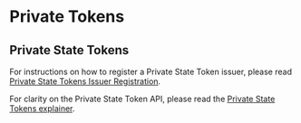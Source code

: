 # Private Tokens

## Private State Tokens

For instructions on how to register a Private State Token issuer, please read [Private State Tokens Issuer Registration](https://github.com/GoogleChrome/private-tokens/blob/main/PST-Registration.md).

For clarity on the Private State Token API, please read the [Private State Tokens explainer](https://github.com/WICG/trust-token-api/).